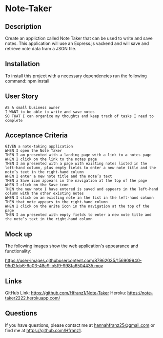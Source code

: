 # Note-Taker
## Description
  Create an appliction called Note Taker that can be used to write and save notes. 
  This application will use an Express.js vackend and will save and retrieve note data fram a JSON file.
  
  ## Installation
  To install this project with a necessary dependencies run the following command: npm install
  
  ## User Story
  ```
  AS A small business owner
  I WANT to be able to write and save notes
  SO THAT I can organixe my thoughts and keep track of tasks I need to complete
  ```
  
  ## Acceptance Criteria
  
  ```
  GIVEN a note-taking application
WHEN I open the Note Taker
THEN I am presented with a landing page with a link to a notes page
WHEN I click on the link to the notes page
THEN I am presented with a page with existing notes listed in the left-hand column, plus empty fields to enter a new note title and the note’s text in the right-hand column
WHEN I enter a new note title and the note’s text
THEN a Save icon appears in the navigation at the top of the page
WHEN I click on the Save icon
THEN the new note I have entered is saved and appears in the left-hand column with the other existing notes
WHEN I click on an existing note in the list in the left-hand column
THEN that note appears in the right-hand column
WHEN I click on the Write icon in the navigation at the top of the page
THEN I am presented with empty fields to enter a new note title and the note’s text in the right-hand column
```
## Mock up
The following images show the web application's appearance and functionality:

https://user-images.githubusercontent.com/87962035/156909940-95d2fcb6-6c03-48c9-b5f9-998fa6504435.mov


## Links
GitHub Link: https://github.com/Hfranz1/Note-Taker
Heroku: https://note-taker2222.herokuapp.com/

## Questions
If you have questions, please contact me at hannahfranz25@gmail.com or find me at https://github.com/Hfranz1.
